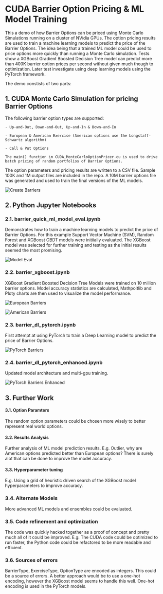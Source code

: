 # CUDA Barrier Option Pricing & ML Model Training

This a demo of how Barrier Options can be priced using Monte Carlo Simulations running on a cluster of NVidia GPUs.  The option pricing results are used to train a machine learning models to predict the price of the Barrier Options. The idea being that a trained ML model could be used to price options more quickly than running a Monte Carlo simulation.  Tests show a XGBoost Gradient Boosted Decision Tree model can predict more than 400K barrier option prices per second without given much though to optimization.  Later test investigate using deep learning models using the PyTorch framework.

The demo constists of two parts:

## 1. CUDA Monte Carlo Simulation for pricing Barrier Options 	 
   
   The following barrier option types are supported:

	- Up-and-Out, Down-and-Out, Up-and-In & Down-and-In

	- European & American Exercise (American options use the Longstaff-Schwartz algorithm)

	- Call & Put Options

	The main() function in CUDA_MonteCarloOptionPricer.cu is used to drive batch pricing of random portfolios of Barrier Options.


   The option parameters and pricing results are written to a CSV file. Sample 100K and 1M output files are included in the repo.  A 10M barrier options file was generated and used to train the final versions of the ML models.

   ![Create Barriers](https://github.com/brendanbignell/CUDA_MonteCarloOptionPricer/blob/master/images/CreateBarriers.png)

## 2. Python Jupyter Notebooks 

### 2.1.  barrier_quick_ml_model_eval.ipynb
Demonstrates how to train a machine learning models to predict the price of Barrier Options. For this example Support Vector Machine (SVM), Random Forest and XGBoost GBDT models were initiially evaluated. The XGBoost model was selected for further training and testing as the initial results seemed the most promising. 

   ![Model Eval](https://github.com/brendanbignell/CUDA_MonteCarloOptionPricer/blob/master/images/QuickModelEvals.png)

### 2.2.  barrier_xgboost.ipynb

XGBoost Gradient Boosted Decision Tree Models were trained on 10 million barrier options. Model accuracy statistics are calculated, Mathpoltlib and Ploty charts are then used to visualize the model performance.
 
 ![European Barriers](https://github.com/brendanbignell/CUDA_MonteCarloOptionPricer/blob/master/images/EuropeanBarriers.png)

 ![American Barriers](https://github.com/brendanbignell/CUDA_MonteCarloOptionPricer/blob/master/images/AmericanBarriers.png)

 ### 2.3.  barrier_dl_pytorch.ipynb

 First attempt at using PyTorch to train a Deep Learning model to predict the price of Barrier Options. 

 ![PyTorch Barriers](https://github.com/brendanbignell/CUDA_MonteCarloOptionPricer/blob/master/images/PyTorchBarriers.png)

 ### 2.4.  barrier_dl_pytorch_enhanced.ipynb

  Updated model architecture and multi-gpu training.
 
  ![PyTorch Barriers Enhanced](https://github.com/brendanbignell/CUDA_MonteCarloOptionPricer/blob/master/images/PyTorchBarriersEnhanced.png)

 ## 3. Further Work

 #### 3.1. Option Paramters
 The random option parameters could be chosen more wisely to better represent real world options.

 #### 3.2. Results Analysis
 Further analysis of ML model prediction results.  E.g. Outlier, why are American options predicted better than European options?  There is surely alot that can be done to improve the model accuracy.

 #### 3.3. Hyperparameter tuning
 E.g. Using a grid of heuristic driven search of the XGBoost model hyperparameters to improve accuracy.

 ### 3.4. Alternate Models
 More advanced ML models and ensembles could be evaluated.

 ### 3.5. Code refinement and optimization
 The code was quickly hacked together as a proof of concept and pretty much all of it could be improved. E.g. The CUDA code could be optimized to run faster, the Python code could be refactored to be more readable and efficient.

 ### 3.6. Sources of errors
 BarrierType, ExerciseType, OptionType are encoded as integers.  This could be a source of errors.  A better approach would be to use a one-hot encoding, however the XGBoost model seems to handle this well.  One-hot encoding is used in the PyTorch models.



